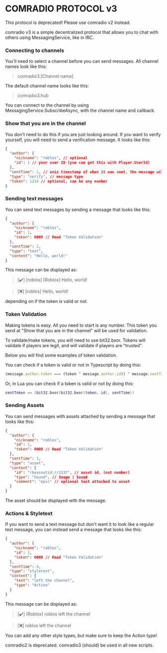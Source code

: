 # COMRADIO PROTOCOL v3
This protocol is deprecated! Please use comradio v2 instead.

comradio v3 is a simple decentralized protocol that allows you to chat with others using
MessagingService, like in IRC.

### Connecting to channels

You'll need to select a channel before you can send messages.
All channel names look like this:

> comradio3.[Channel name]

The default channel name looks like this:

> comradio3.hub

You can connect to the channel by using MessagingService.SubscribeAsync, with the channel name and callback.

### Show that you are in the channel

You don't need to do this if you are just looking around. If you want to verify yourself,
you will need to send a verification message. It looks like this:

```json
{
  "author": {
    "nickname": "roblos", // optional
    "id": 1 // your user ID (you can get this with Player.UserId)
  },
  "sentTime": 1, // unix timestamp of when it was sent, the message will be ignored if the difference is greater than 30 seconds
  "type": "verify", // message type
  "token": 1234 // optional, can be any number
}
```

### Sending text messages

You can send text messages by sending a message that looks like this:

```json
{
  "author": {
    "nickname": "roblos",
    "id": 1,
    "token": 0000 // Read "Token Validation"
  },
  "sentTime": 2,
  "type": "text",
  "content": "Hello, world!"
}
```

This message can be displayed as:

> [✔️] [roblos] [Roblox] Hello, world!

> [❌] [roblos] Hello, world!

depending on if the token is valid or not.

### Token Validation

Making tokens is easy. All you need to start is any number. This token you send at "Show that you are in the channel" will be used for validation.

To validate/make tokens, you will need to use bit32.bxor. Tokens will validate if players are legit, and will validate if players are "trusted".

Below you will find some examples of token validation.

You can check if a token is valid or not in Typescript by doing this:

```typescript
(message.author.token === (token ^ message.author.id)) ^ message.sentTime;
```

Or, in Lua you can check if a token is valid or not by doing this:

```lua
sentToken == (bit32.bxor(bit32.bxor(token, id), sentTime))
```

### Sending Assets

You can send messages with assets attached by sending a message that looks like this:

```json
{
  "author": {
    "nickname": "roblos",
    "id": 1,
    "token": 0000 // Read "Token Validation"
  },
  "sentTime": 3,
  "type": "asset",
  "content": {
    "id": "rbxassetid://1337", // asset id, (not number)
    "type": "Sound", // Image | Sound
    "comment": "epic" // optional text attached to asset
  }
}
```

The asset should be displayed with the message.

### Actions & Styletext

If you want to send a text message but don't want it to look like a regular text message,
you can instead send a message that looks like this:

```json
{
  "author": {
    "nickname": "roblos",
    "id": 1,
    "token": 0000 // Read "Token Validation"
  },
  "sentTime": 4,
  "type": "styletext",
  "content": {
    "text": "left the channel",
    "type": "Action"
  }
}
```

This message can be displayed as:

> [✔️] (Roblox) roblos left the channel

> [❌] roblos left the channel

You can add any other style types, but make sure to keep the Action type!

comradio2 is deprecated. comradio3 (should) be used in all new scripts.
